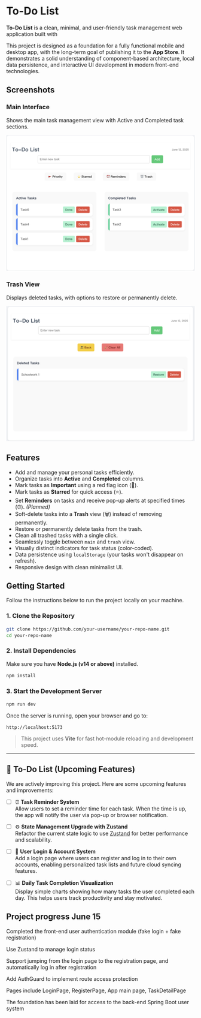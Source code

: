 # To-Do List

**To-Do List** is a clean, minimal, and user-friendly task management web application built with 

This project is designed as a foundation for a fully functional mobile and desktop app, with the long-term goal of publishing it to the **App Store**. It demonstrates a solid understanding of component-based architecture, local data persistence, and interactive UI development in modern front-end technologies.


## Screenshots

### Main Interface
Shows the main task management view with Active and Completed task sections.

![Main Interface](screenshots/screenshot-1-main.png)

### Trash View
Displays deleted tasks, with options to restore or permanently delete.

![Trash View](screenshots/screenshot-2-trash.png)


## Features

- Add and manage your personal tasks efficiently.
- Organize tasks into **Active** and **Completed** columns.
- Mark tasks as **Important** using a red flag icon (🚩).
- Mark tasks as **Starred** for quick access (⭐).
- Set **Reminders** on tasks and receive pop-up alerts at specified times (⏰). *(Planned)*
- Soft-delete tasks into a **Trash** view (🗑️) instead of removing permanently.
- Restore or permanently delete tasks from the trash.
- Clean all trashed tasks with a single click.
- Seamlessly toggle between `main` and `trash` view.
- Visually distinct indicators for task status (color-coded).
- Data persistence using `localStorage` (your tasks won't disappear on refresh).
- Responsive design with clean minimalist UI.



##  Getting Started

Follow the instructions below to run the project locally on your machine.

### 1. Clone the Repository

```bash
git clone https://github.com/your-username/your-repo-name.git
cd your-repo-name
```

### 2. Install Dependencies

Make sure you have **Node.js (v14 or above)** installed.

```bash
npm install
```

### 3. Start the Development Server

```bash
npm run dev
```

Once the server is running, open your browser and go to:

```
http://localhost:5173
```

> This project uses **Vite** for fast hot-module reloading and development speed.

---

## 🚧 To-Do List (Upcoming Features)

We are actively improving this project. Here are some upcoming features and improvements:

- [ ] ⏰ **Task Reminder System**  
  Allow users to set a reminder time for each task. When the time is up, the app will notify the user via pop-up or browser notification.

- [ ] ⚙️ **State Management Upgrade with Zustand**  
  Refactor the current state logic to use [Zustand](https://github.com/pmndrs/zustand) for better performance and scalability.

- [ ] 🔐 **User Login & Account System**  
  Add a login page where users can register and log in to their own accounts, enabling personalized task lists and future cloud syncing features.

- [ ] 📊 **Daily Task Completion Visualization**  
  Display simple charts showing how many tasks the user completed each day. This helps users track productivity and stay motivated.


## Project progress June 15

Completed the front-end user authentication module (fake login + fake registration)

Use Zustand to manage login status

Support jumping from the login page to the registration page, and automatically log in after registration

Add AuthGuard to implement route access protection

Pages include LoginPage, RegisterPage, App main page, TaskDetailPage

The foundation has been laid for access to the back-end Spring Boot user system

